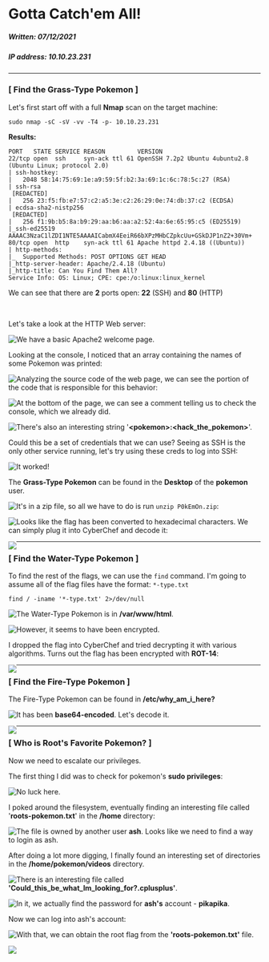 # Gotta Catch'em All!

##### Written: 07/12/2021

##### IP address: 10.10.23.231

---

### [ Find the Grass-Type Pokemon  ]

Let's first start off with a full **Nmap** scan on the target machine:

```
sudo nmap -sC -sV -vv -T4 -p- 10.10.23.231 
```

**Results:**

```
PORT   STATE SERVICE REASON         VERSION
22/tcp open  ssh     syn-ack ttl 61 OpenSSH 7.2p2 Ubuntu 4ubuntu2.8 (Ubuntu Linux; protocol 2.0)
| ssh-hostkey: 
|   2048 58:14:75:69:1e:a9:59:5f:b2:3a:69:1c:6c:78:5c:27 (RSA)
| ssh-rsa 
 [REDACTED]
|   256 23:f5:fb:e7:57:c2:a5:3e:c2:26:29:0e:74:db:37:c2 (ECDSA)
| ecdsa-sha2-nistp256  
 [REDACTED]
|   256 f1:9b:b5:8a:b9:29:aa:b6:aa:a2:52:4a:6e:65:95:c5 (ED25519)
|_ssh-ed25519 AAAAC3NzaC1lZDI1NTE5AAAAICabmX4EeiR66bXPzMHbCZpkcUu+GSkDJP1nZ2+30Vm+
80/tcp open  http    syn-ack ttl 61 Apache httpd 2.4.18 ((Ubuntu))
| http-methods: 
|_  Supported Methods: POST OPTIONS GET HEAD
|_http-server-header: Apache/2.4.18 (Ubuntu)
|_http-title: Can You Find Them All?
Service Info: OS: Linux; CPE: cpe:/o:linux:linux_kernel
```

We can see that there are **2** ports open: **22** (SSH) and **80** (HTTP) 

<br>

Let's take a look at the HTTP Web server:

<img style="float: left;" src="screenshots/screenshot1.png">

We have a basic Apache2 welcome page. 

Looking at the console, I noticed that an array containing the names of some Pokemon was printed:

<img style="float: left;" src="screenshots/screenshot2.png">

Analyzing the source code of the web page, we can see the portion of the code that is responsible for this behavior:

<img style="float: left;" src="screenshots/screenshot3.png">



At the bottom of the page, we can see a comment telling us to check the console, which we already did.

<img style="float: left;" src="screenshots/screenshot4.png">

There's also an interesting string '**\<pokemon>:<hack_the_pokemon>**'. 

Could this be a set of credentials that we can use? Seeing as SSH is the only other service running, let's try using these creds to log into SSH:

<img style="float: left;" src="screenshots/screenshot5.png">

It worked!

The **Grass-Type Pokemon** can be found in the **Desktop** of the **pokemon** user. 

<img style="float: left;" src="screenshots/screenshot6.png">

It's in a zip file, so all we have to do is run `unzip P0kEmOn.zip`:

<img style="float: left;" src="screenshots/screenshot7.png">

Looks like the flag has been converted to hexadecimal characters. We can simply plug it into CyberChef and decode it:

<img style="float: left;" src="screenshots/screenshot8.png">

---

### [ Find the Water-Type Pokemon ]

To find the rest of the flags, we can use the `find` command. I'm going to assume all of the flag files have the format: `*-type.txt`

```
find / -iname '*-type.txt' 2>/dev/null
```

<img style="float: left;" src="screenshots/screenshot9.png">

The Water-Type Pokemon is in **/var/www/html**.

<img style="float: left;" src="screenshots/screenshot10.png">

However, it seems to have been encrypted.

I dropped the flag into CyberChef and tried decrypting it with various algorithms. Turns out the flag has been encrypted with **ROT-14**:

<img style="float: left;" src="screenshots/screenshot11.png">

---

### [ Find the Fire-Type Pokemon ]

The Fire-Type Pokemon can be found in **/etc/why_am_i_here?**

<img style="float: left;" src="screenshots/screenshot12.png">

It has been **base64-encoded**. Let's decode it.

<img style="float: left;" src="screenshots/screenshot13.png">

---

### [ Who is Root's Favorite Pokemon? ]

Now we need to escalate our privileges.

The first thing I did was to check for pokemon's **sudo privileges**:

<img style="float: left;" src="screenshots/screenshot14.png">

No luck here.

I poked around the filesystem, eventually finding an interesting file called '**roots-pokemon.txt**' in the **/home** directory:

<img style="float: left;" src="screenshots/screenshot15.png">

The file is owned by another user **ash**. Looks like we need to find a way to login as ash.

After doing a lot more digging, I finally found an interesting set of directories in the **/home/pokemon/videos** directory.

<img style="float: left;" src="screenshots/screenshot16.png">

There is an interesting file called **'Could_this_be_what_Im_looking_for?.cplusplus'**.

<img style="float: left;" src="screenshots/screenshot17.png">

In it, we actually find the password for **ash's** account - **pikapika**.

Now we can log into ash's account:

<img style="float: left;" src="screenshots/screenshot18.png">

With that, we can obtain the root flag from the **'roots-pokemon.txt'** file.

<img style="float: left;" src="screenshots/screenshot19.png">
